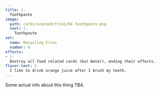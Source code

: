 ```yaml
---
title: |-
  Toothpaste
image: 
  path: cards/scanned/fries/04 Toothpaste.png
  text: |-
    Toothpaste
set:
  name: Recycling Fries
  number: 4
effects: 
- |-
  Destroy all food related cards (but Water), ending their effects.
flavor-text: |-
  I like to drink orange juice after I brush my teeth.
---
```

Some actual info about this thing TBA.
